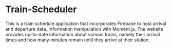 # Train-Scheduler
This is a train schedule application that incorporates Firebase to host arrival and departure data.  Information manipulation with Moment.js. The website provides up-to-date information about various trains, namely their arrival times and how many minutes remain until they arrive at their station.
